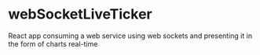 # webSocketLiveTicker  

React app consuming a web service using web sockets and presenting it in the form of charts 
real-time
